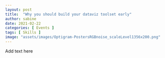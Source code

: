```yaml
---
layout: post
title:  "Why you should build your dataviz toolset early"
author: sabine
date: 2021-02-22
categories: [ Events ]
tags: [ Skills ]
image: "assets/images/Optigram-PostersRGBnoise_scaleLevel1356x200.png"
---
```


Add text here